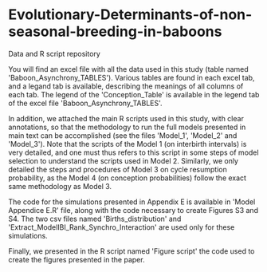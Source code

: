 # Evolutionary-Determinants-of-non-seasonal-breeding-in-baboons
Data and R script repository 

You will find an excel file with all the data used in this study (table named 'Baboon_Asynchrony_TABLES'). Various tables are found in each excel tab, and a legand tab is available, describing the meanings of all columns of each tab. The legend of the 'Conception_Table' is available in the legend tab of the excel file 'Baboon_Asynchrony_TABLES'. 

In addition, we attached the main R scripts used in this study, with clear annotations, so that the methodology to run the full models presented in main text can be accomplished (see the files 'Model_1', 'Model_2' and 'Model_3'). Note that the scripts of the Model 1 (on interbirth intervals) is very detailed, and one must thus refers to this script in some steps of model selection to understand the scripts used in Model 2. Similarly, we only detailed the steps and procedures of Model 3 on cycle resumption probability, as the Model 4 (on conception probabilities) follow the exact same methodology as Model 3.  

The code for the simulations presented in Appendix E is available in 'Model Appendice E.R' file, along with the code necessary to create Figures S3 and S4. The two csv files named 'Births_distribution' and 'Extract_ModelIBI_Rank_Synchro_Interaction' are used only for these simulations. 

Finally, we presented in the R script named 'Figure script' the code used to create the figures presented in the paper. 
